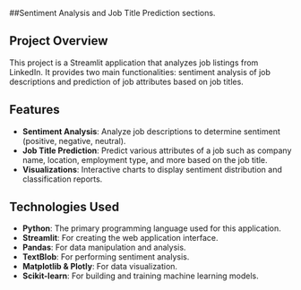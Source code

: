 ##Sentiment Analysis and Job Title Prediction sections.

## Project Overview
This project is a Streamlit application that analyzes job listings from LinkedIn. It provides two main functionalities: sentiment analysis of job descriptions and prediction of job attributes based on job titles.

## Features
- **Sentiment Analysis**: Analyze job descriptions to determine sentiment (positive, negative, neutral).
- **Job Title Prediction**: Predict various attributes of a job such as company name, location, employment type, and more based on the job title.
- **Visualizations**: Interactive charts to display sentiment distribution and classification reports.

## Technologies Used
- **Python**: The primary programming language used for this application.
- **Streamlit**: For creating the web application interface.
- **Pandas**: For data manipulation and analysis.
- **TextBlob**: For performing sentiment analysis.
- **Matplotlib & Plotly**: For data visualization.
- **Scikit-learn**: For building and training machine learning models.
